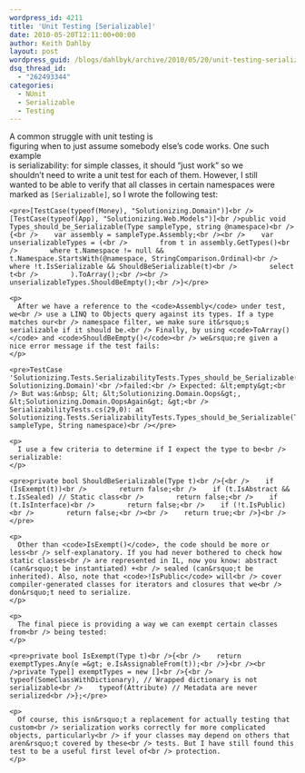 ```yaml
---
wordpress_id: 4211
title: 'Unit Testing [Serializable]'
date: 2010-05-20T12:11:00+00:00
author: Keith Dahlby
layout: post
wordpress_guid: /blogs/dahlbyk/archive/2010/05/20/unit-testing-serializable.aspx
dsq_thread_id:
  - "262493344"
categories:
  - NUnit
  - Serializable
  - Testing
---
```

<div class="content">
  <div class="snap_preview">
    <p>
      A common struggle with unit testing is<br /> figuring when to just assume somebody else&rsquo;s code works. One such example<br /> is serializability: for simple classes, it should &ldquo;just work&rdquo; so we<br /> shouldn&rsquo;t need to write a unit test for each of them. However, I still<br /> wanted to be able to verify that all classes in certain namespaces were<br /> marked as <code>[Serializable]</code>, so I wrote the following test:
    </p>
    
    <pre>[TestCase(typeof(Money), "Solutionizing.Domain")]<br />[TestCase(typeof(App), "Solutionizing.Web.Models")]<br />public void Types_should_be_Serializable(Type sampleType, string @namespace)<br />{<br />    var assembly = sampleType.Assembly;<br /><br />    var unserializableTypes = (<br />        from t in assembly.GetTypes()<br />        where t.Namespace != null && t.Namespace.StartsWith(@namespace, StringComparison.Ordinal)<br />        where !t.IsSerializable && ShouldBeSerializable(t)<br />        select t<br />        ).ToArray();<br /><br />    unserializableTypes.ShouldBeEmpty();<br />}</pre>
    
    <p>
      After we have a reference to the <code>Assembly</code> under test, we<br /> use a LINQ to Objects query against its types. If a type matches our<br /> namespace filter, we make sure it&rsquo;s serializable if it should be.<br /> Finally, by using <code>ToArray()</code> and <code>ShouldBeEmpty()</code><br /> we&rsquo;re given a nice error message if the test fails:
    </p>
    
    <pre>TestCase 'Solutionizing.Tests.SerializabilityTests.Types_should_be_Serializable(Solutionizing.Domain.Money, Solutionizing.Domain)'<br />failed:<br /> Expected: &lt;empty&gt;<br /> But was:&nbsp; &lt; &lt;Solutionizing.Domain.Oops&gt;, &lt;Solutionizing.Domain.OopsAgain&gt; &gt;<br /> SerializabilityTests.cs(29,0): at Solutionizing.Tests.SerializabilityTests.Types_should_be_Serializable(Type sampleType, String namespace)<br /></pre>
    
    <p>
      I use a few criteria to determine if I expect the type to be<br /> serializable:
    </p>
    
    <pre>private bool ShouldBeSerializable(Type t)<br />{<br />    if (IsExempt(t))<br />        return false;<br />    if (t.IsAbstract && t.IsSealed) // Static class<br />        return false;<br />    if (t.IsInterface)<br />        return false;<br />    if (!t.IsPublic)<br />        return false;<br /><br />    return true;<br />}<br /></pre>
    
    <p>
      Other than <code>IsExempt()</code>, the code should be more or less<br /> self-explanatory. If you had never bothered to check how static classes<br /> are represented in IL, now you know: abstract (can&rsquo;t be instantiated) +<br /> sealed (can&rsquo;t be inherited). Also, note that <code>!IsPublic</code> will<br /> cover compiler-generated classes for iterators and closures that we<br /> don&rsquo;t need to serialize.
    </p>
    
    <p>
      The final piece is providing a way we can exempt certain classes from<br /> being tested:
    </p>
    
    <pre>private bool IsExempt(Type t)<br />{<br />    return exemptTypes.Any(e =&gt; e.IsAssignableFrom(t));<br />}<br /><br />private Type[] exemptTypes = new []<br />{<br />    typeof(SomeClassWithDictionary), // Wrapped dictionary is not serializable<br />    typeof(Attribute) // Metadata are never serialized<br />};</pre>
    
    <p>
      Of course, this isn&rsquo;t a replacement for actually testing that custom<br /> serialization works correctly for more complicated objects, particularly<br /> if your classes may depend on others that aren&rsquo;t covered by these<br /> tests. But I have still found this test to be a useful first level of<br /> protection.
    </p>
  </div>
</div>